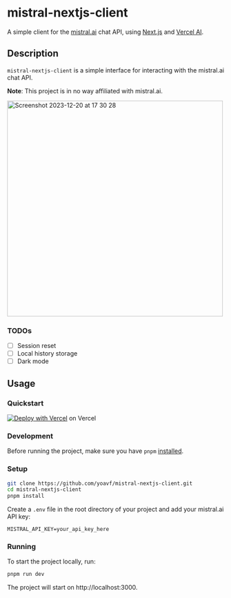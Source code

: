 # mistral-nextjs-client

A simple client for the [mistral.ai](https://mistral.ai) chat API, using [Next.js](https://nextjs.org/) and [Vercel AI](https://sdk.vercel.ai/).

## Description

`mistral-nextjs-client` is a simple interface for interacting with the mistral.ai chat API.

**Note**: This project is in no way affiliated with mistral.ai.

<img width="500" alt="Screenshot 2023-12-20 at 17 30 28" src="https://github.com/yoavf/mistral-nextjs-client/assets/844866/4168ab9e-c173-4d92-bb18-46eb53997283">

### TODOs

- [ ] Session reset
- [ ] Local history storage
- [ ] Dark mode

## Usage

### Quickstart

[![Deploy with Vercel](https://vercel.com/button)](https://vercel.com/new/clone?repository-url=https%3A%2F%2Fgithub.com%2Fyoavf%2Fmistral-nextjs-client&env=MISTRAL_API_KEY&envDescription=API%20key%20needed%20to%20communicate%20with%20the%20Mistral%20API&envLink=https%3A%2F%2Fconsole.mistral.ai%2Fuser%2Fapi-keys%2F) on Vercel

### Development

Before running the project, make sure you have `pnpm` [installed](https://pnpm.io/installation).

### Setup

```bash
git clone https://github.com/yoavf/mistral-nextjs-client.git
cd mistral-nextjs-client
pnpm install
```

Create a `.env` file in the root directory of your project and add your mistral.ai API key:

```
MISTRAL_API_KEY=your_api_key_here
```

### Running

To start the project locally, run:

```bash
pnpm run dev
```

The project will start on http://localhost:3000.
